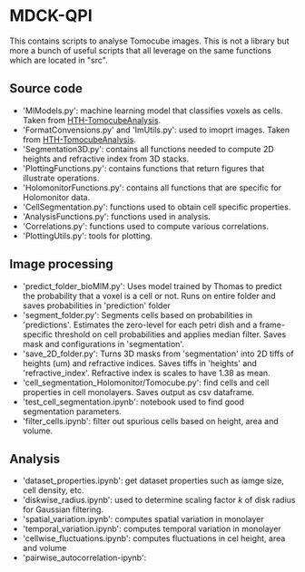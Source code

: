 # MDCK-QPI

This contains scripts to analyse Tomocube images. This is not a library but more a bunch of useful scripts that all leverage on the same functions which are located in "src".


## Source code
- 'MlModels.py': machine learning model that classifies voxels as cells. Taken from [HTH-TomocubeAnalysis](https://github.uio.no/Hybrid-Technology-Hub/HTH-TomocubeAnalysis).
- 'FormatConvensions.py' and 'ImUtils.py': used to imoprt images. Taken from [HTH-TomocubeAnalysis](https://github.uio.no/Hybrid-Technology-Hub/HTH-TomocubeAnalysis).
- 'Segmentation3D.py': contains all functions needed to compute 2D heights and refractive index from 3D stacks.
- 'PlottingFunctions.py': contains functions that return figures that illustrate operations.
- 'HolomonitorFunctions.py': contains all functions that are specific for Holomonitor data.
- 'CellSegmentation.py': functions used to obtain cell specific properties.
- 'AnalysisFunctions.py': functions used in analysis.
- 'Correlations.py': functions used to compute various correlations.
- 'PlottingUtils.py': tools for plotting.

## Image processing
- 'predict_folder_bioMlM.py': Uses model trained by Thomas to predict the probability that a voxel is a cell or not. Runs on entire folder and saves probabilities in 'prediction' folder
- 'segment_folder.py': Segments cells based on probabilities in 'predictions'. Estimates the zero-level for each petri dish and a frame-specific threshold on cell probabilities and applies median filter. Saves mask and configurations in 'segmentation'.
- 'save_2D_folder.py': Turns 3D masks from 'segmentation' into 2D tiffs of heights (um) and refractive indices. Saves tiffs in 'heights' and 'refractive_index'. Refractive index is scales to have 1.38 as mean.
- 'cell_segmentation_Holomonitor/Tomocube.py': find cells and cell properties in cell monolayers. Saves output as csv dataframe.
- 'test_cell_segmentation.ipynb': notebook used to find good segmentation parameters.
- 'filter_cells.ipynb': filter out spurious cells based on height, area and volume.

## Analysis
- 'dataset_properties.ipynb': get dataset properties such as iamge size, cell density, etc.
- 'diskwise_radius.ipynb': used to determine scaling factor $k$ of disk radius for Gaussian filtering.
- 'spatial_variation.ipynb': computes spatial variation in monolayer
- 'temporal_variation.ipynb': computes temporal variation in monolayer
- 'cellwise_fluctuations.ipynb': computes fluctuations in cel height, area and volume
- 'pairwise_autocorrelation-ipynb': 


